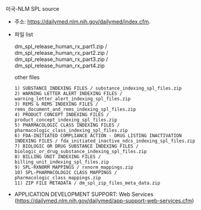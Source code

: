 미국-NLM SPL source 

- 주소: https://dailymed.nlm.nih.gov/dailymed/index.cfm.
- 파일 list

    dm_spl_release_human_rx_part1.zip / dm_spl_release_human_rx_part2.zip / dm_spl_release_human_rx_part3.zip / dm_spl_release_human_rx_part4.zip

    other files

      1) SUBSTANCE INDEXING FILES / substance_indexing_spl_files.zip
      2) WARNING LETTER ALERT INDEXING FILES / warning_letter_alert_indexing_spl_files.zip
      3) REMS & REMS INDEXING FILES / rems_document_and_rems_indexing_spl_files.zip
      4) PRODUCT CONCEPT INDEXING FILES / product_concept_indexing_spl_files.zip
      5) PHARMACOLOGIC CLASS INDEXING FILES / pharmacologic_class_indexing_spl_files.zip
      6) FDA-INITIATED COMPLIANCE ACTION - DRUG LISTING INACTIVATION INDEXING FILES / fda_initiated_inactive_ndcs_indexing_spl_files.zip
      7) BIOLOGIC OR DRUG SUBSTANCE INDEXING FILES / biologic_or_drug_substance_indexing_spl_files.zip
      8) BILLING UNIT INDEXING FILES / billing_unit_indexing_spl_files.zip
      9) SPL-RXNORM MAPPINGS / rxnorm_mappings.zip
      10) SPL-PHARMACOLOGIC CLASS MAPPINGS / pharmacologic_class_mappings.zip
      11) ZIP FILE METADATA / dm_spl_zip_files_meta_data.zip

- APPLICATION DEVELOPMENT SUPPORT: Web Services (https://dailymed.nlm.nih.gov/dailymed/app-support-web-services.cfm)

